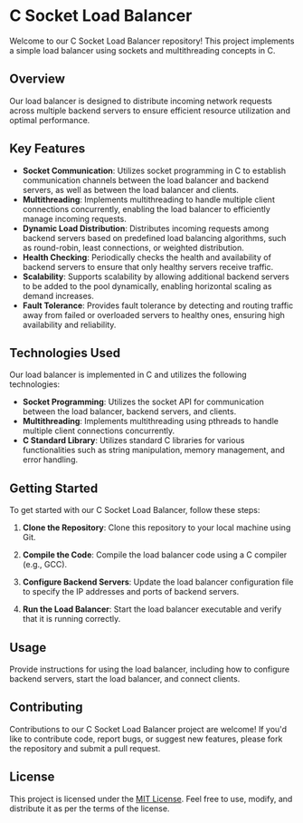 # C Socket Load Balancer

Welcome to our C Socket Load Balancer repository! This project implements a simple load balancer using sockets and multithreading concepts in C.

## Overview

Our load balancer is designed to distribute incoming network requests across multiple backend servers to ensure efficient resource utilization and optimal performance.

## Key Features

- **Socket Communication**: Utilizes socket programming in C to establish communication channels between the load balancer and backend servers, as well as between the load balancer and clients.
- **Multithreading**: Implements multithreading to handle multiple client connections concurrently, enabling the load balancer to efficiently manage incoming requests.
- **Dynamic Load Distribution**: Distributes incoming requests among backend servers based on predefined load balancing algorithms, such as round-robin, least connections, or weighted distribution.
- **Health Checking**: Periodically checks the health and availability of backend servers to ensure that only healthy servers receive traffic.
- **Scalability**: Supports scalability by allowing additional backend servers to be added to the pool dynamically, enabling horizontal scaling as demand increases.
- **Fault Tolerance**: Provides fault tolerance by detecting and routing traffic away from failed or overloaded servers to healthy ones, ensuring high availability and reliability.

## Technologies Used

Our load balancer is implemented in C and utilizes the following technologies:

- **Socket Programming**: Utilizes the socket API for communication between the load balancer, backend servers, and clients.
- **Multithreading**: Implements multithreading using pthreads to handle multiple client connections concurrently.
- **C Standard Library**: Utilizes standard C libraries for various functionalities such as string manipulation, memory management, and error handling.

## Getting Started

To get started with our C Socket Load Balancer, follow these steps:

1. **Clone the Repository**: Clone this repository to your local machine using Git.

2. **Compile the Code**: Compile the load balancer code using a C compiler (e.g., GCC).


3. **Configure Backend Servers**: Update the load balancer configuration file to specify the IP addresses and ports of backend servers.

4. **Run the Load Balancer**: Start the load balancer executable and verify that it is running correctly.

## Usage

Provide instructions for using the load balancer, including how to configure backend servers, start the load balancer, and connect clients.

## Contributing

Contributions to our C Socket Load Balancer project are welcome! If you'd like to contribute code, report bugs, or suggest new features, please fork the repository and submit a pull request.

## License

This project is licensed under the [MIT License](LICENSE). Feel free to use, modify, and distribute it as per the terms of the license.
